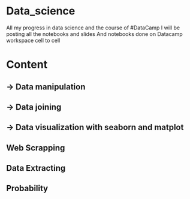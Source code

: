 # Data_science
All my progress in data science and the course of #DataCamp
I will be posting all the notebooks and slides
And notebooks done on Datacamp workspace
cell to cell 

# Content
## -> Data manipulation
## -> Data joining 
## -> Data visualization with seaborn and matplot
## Web Scrapping
## Data Extracting
## Probability
